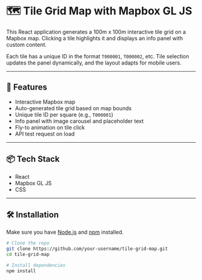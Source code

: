 # 🗺️ Tile Grid Map with Mapbox GL JS

This React application generates a 100m x 100m interactive tile grid on a Mapbox map. Clicking a tile highlights it and displays an info panel with custom content.

Each tile has a unique ID in the format `T000001`, `T000002`, etc. Tile selection updates the panel dynamically, and the layout adapts for mobile users.

---

## 🚀 Features

- Interactive Mapbox map
- Auto-generated tile grid based on map bounds
- Unique tile ID per square (e.g., `T000001`)
- Info panel with image carousel and placeholder text
- Fly-to animation on tile click
- API test request on load

---

## 📦 Tech Stack

- React
- Mapbox GL JS
- CSS

---

## 🛠️ Installation

Make sure you have [Node.js](https://nodejs.org/) and [npm](https://www.npmjs.com/) installed.

```bash
# Clone the repo
git clone https://github.com/your-username/tile-grid-map.git
cd tile-grid-map

# Install dependencies
npm install

